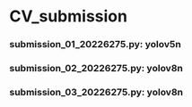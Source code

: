 # CV_submission

### submission_01_20226275.py: yolov5n
### submission_02_20226275.py: yolov8n
### submission_03_20226275.py: yolov8n
